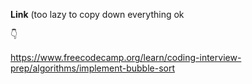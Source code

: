 **Link**
(too lazy to copy down everything ok

👇

https://www.freecodecamp.org/learn/coding-interview-prep/algorithms/implement-bubble-sort
